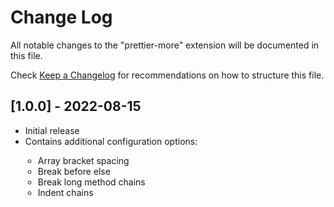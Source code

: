 # Change Log

All notable changes to the "prettier-more" extension will be documented in this file.

Check [Keep a Changelog](http://keepachangelog.com/) for recommendations on how to structure this file.


## [1.0.0] - 2022-08-15
- Initial release
- Contains additional configuration options:
<div style="margin-left:20px">
  <ul style="list-style-type:circle">
    <li>Array bracket spacing</li>
    <li>Break before else </li>
    <li>Break long method chains</li>
    <li>Indent chains</li>
  </ul>
<div>

